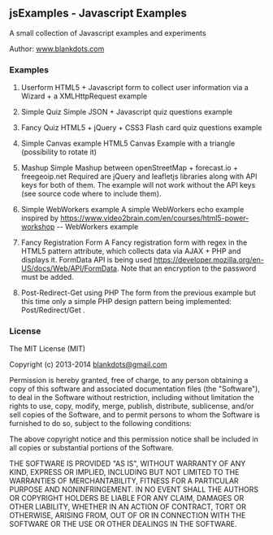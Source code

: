## jsExamples - Javascript Examples

A small collection of Javascript examples and experiments

Author: www.blankdots.com

### Examples

1. Userform 
HTML5 + Javascript form to collect user information via a Wizard + a XMLHttpRequest example

2. Simple Quiz
Simple JSON + Javascript quiz questions example

3. Fancy Quiz
HTML5 + jQuery + CSS3 Flash card quiz questions example

4. Simple Canvas example
HTML5 Canvas Example with a triangle (possibility to rotate it)

5. Mashup
Simple Mashup between openStreetMap + forecast.io + freegeoip.net
Required are jQuery and leafletjs libraries along with API keys for both of them.
The example will not work without the API keys (see source code where to include them).

6. Simple WebWorkers example
A simple WebWorkers echo example inspired by https://www.video2brain.com/en/courses/html5-power-workshop -- WebWorkers example

7. Fancy Registration Form
A Fancy registration form with regex in the HTML5 pattern attribute, which collects data via AJAX + PHP and displays it. FormData API is being used https://developer.mozilla.org/en-US/docs/Web/API/FormData. Note that an encryption to the password must be added.

8. Post-Redirect-Get using PHP
The form from the previous example but this time only a simple PHP design pattern being implemented: Post/Redirect/Get .


### License

The MIT License (MIT)

Copyright (c) 2013-2014 blankdots@gmail.com

Permission is hereby granted, free of charge, to any person obtaining a copy
of this software and associated documentation files (the "Software"), to deal
in the Software without restriction, including without limitation the rights
to use, copy, modify, merge, publish, distribute, sublicense, and/or sell
copies of the Software, and to permit persons to whom the Software is
furnished to do so, subject to the following conditions:

The above copyright notice and this permission notice shall be included in
all copies or substantial portions of the Software.

THE SOFTWARE IS PROVIDED "AS IS", WITHOUT WARRANTY OF ANY KIND, EXPRESS OR
IMPLIED, INCLUDING BUT NOT LIMITED TO THE WARRANTIES OF MERCHANTABILITY,
FITNESS FOR A PARTICULAR PURPOSE AND NONINFRINGEMENT. IN NO EVENT SHALL THE
AUTHORS OR COPYRIGHT HOLDERS BE LIABLE FOR ANY CLAIM, DAMAGES OR OTHER
LIABILITY, WHETHER IN AN ACTION OF CONTRACT, TORT OR OTHERWISE, ARISING FROM,
OUT OF OR IN CONNECTION WITH THE SOFTWARE OR THE USE OR OTHER DEALINGS IN
THE SOFTWARE.